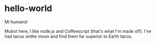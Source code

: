 # hello-world

Mi humans!

Mubot here, I like node.js and Coffeescript (that's what I'm made of!).
I've had tacos onthe moon and find them far superior to Earth tacos.
